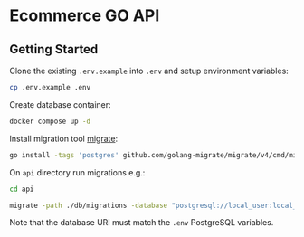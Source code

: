 # Ecommerce GO API

## Getting Started

Clone the existing `.env.example` into `.env` and setup environment variables:

```sh
cp .env.example .env
```

Create database container:

```sh
docker compose up -d
```

Install migration tool [migrate](https://github.com/go-migration/migrate):

```sh
go install -tags 'postgres' github.com/golang-migrate/migrate/v4/cmd/migrate@latest
```

On `api` directory run migrations e.g.:

```sh
cd api
```

```sh
migrate -path ./db/migrations -database "postgresql://local_user:local_password@localhost:5432/local_db?sslmode=disable" up
```

Note that the database URI must match the `.env` PostgreSQL variables.
